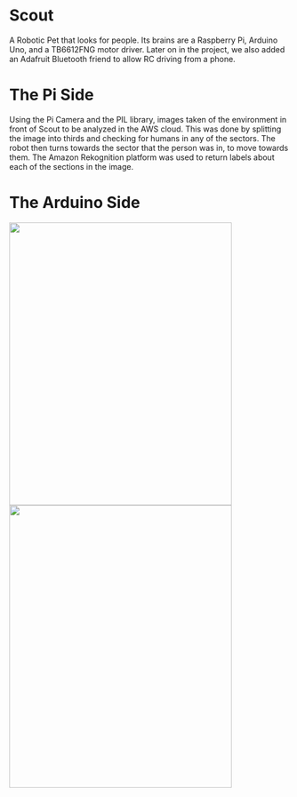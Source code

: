 # Scout
A Robotic Pet that looks for people. Its brains are a Raspberry Pi, Arduino Uno, and a TB6612FNG motor driver. Later on in the project, we also added an Adafruit Bluetooth friend to allow RC driving from a phone.

# The Pi Side
Using the Pi Camera and the PIL library, images taken of the environment in front of Scout to be analyzed in the AWS cloud. This was done by splitting the image into thirds and checking for humans in any of the sectors. The robot then turns towards the sector that the person was in, to move towards them. The Amazon Rekognition platform was used to return labels about each of the sections in the image.

# The Arduino Side




<img src="https://user-images.githubusercontent.com/6588879/36074389-67cbc952-0f0d-11e8-91be-5a0eda0cef20.jpeg" width="400" height="509" data-rotate="90"> <img src="https://user-images.githubusercontent.com/6588879/36074390-67db9b52-0f0d-11e8-9c2e-4cc92ed4b999.jpeg" class="rotateimg90" width="400" height="509">
